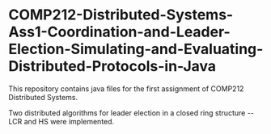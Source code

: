 # COMP212-Distributed-Systems-Ass1-Coordination-and-Leader-Election-Simulating-and-Evaluating-Distributed-Protocols-in-Java

This repository contains java files for the first assignment of COMP212 Distributed Systems.

Two distributed algorithms for leader election in a closed ring structure -- LCR and HS  were implemented.

